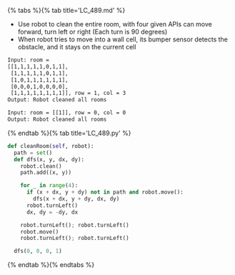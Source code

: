 {% tabs %}{% tab title='LC_489.md' %}

* Use robot to clean the entire room, with four given APIs can move forward, turn left or right (Each turn is 90 degrees)
* When robot tries to move into a wall cell, its bumper sensor detects the obstacle, and it stays on the current cell

```txt
Input: room =
[[1,1,1,1,1,0,1,1],
 [1,1,1,1,1,0,1,1],
 [1,0,1,1,1,1,1,1],
 [0,0,0,1,0,0,0,0],
 [1,1,1,1,1,1,1,1]], row = 1, col = 3
Output: Robot cleaned all rooms

Input: room = [[1]], row = 0, col = 0
Output: Robot cleaned all rooms
```

{% endtab %}{% tab title='LC_489.py' %}

```py
def cleanRoom(self, robot):
  path = set()
  def dfs(x, y, dx, dy):
    robot.clean()
    path.add((x, y))

    for _ in range(4):
      if (x + dx, y + dy) not in path and robot.move():
        dfs(x + dx, y + dy, dx, dy)
      robot.turnLeft()
      dx, dy = -dy, dx

    robot.turnLeft(); robot.turnLeft()
    robot.move()
    robot.turnLeft(); robot.turnLeft()

  dfs(0, 0, 0, 1)
```

{% endtab %}{% endtabs %}
